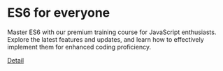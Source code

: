 # ES6 for everyone

Master ES6 with our premium training course for JavaScript enthusiasts. Explore the latest features and updates, and learn how to effectively implement them for enhanced coding proficiency. 

[Detail](https://eduitfree.com/courses/es6-for-everyone)